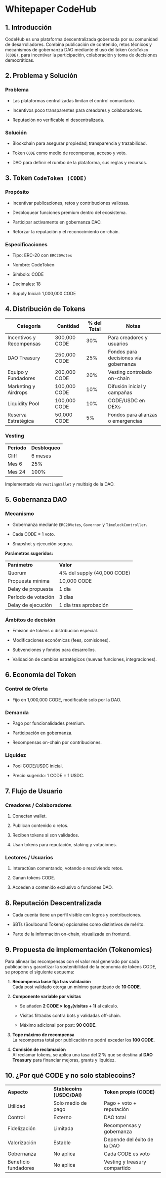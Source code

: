 # Whitepaper CodeHub

## 1. Introducción

CodeHub es una plataforma descentralizada gobernada por su comunidad de desarrolladores. Combina publicación de contenido, retos técnicos y mecanismos de gobernanza DAO mediante el uso del token `CodeToken (CODE)`, para incentivar la participación, colaboración y toma de decisiones democráticas.

## 2. Problema y Solución

### Problema

- Las plataformas centralizadas limitan el control comunitario.
    
- Incentivos poco transparentes para creadores y colaboradores.
    
- Reputación no verificable ni descentralizada.
    

### Solución

- Blockchain para asegurar propiedad, transparencia y trazabilidad.
    
- Token `CODE` como medio de recompensa, acceso y voto.
    
- DAO para definir el rumbo de la plataforma, sus reglas y recursos.
    

## 3. Token `CodeToken (CODE)`

### Propósito

- Incentivar publicaciones, retos y contribuciones valiosas.
    
- Desbloquear funciones premium dentro del ecosistema.
    
- Participar activamente en gobernanza DAO.
    
- Reforzar la reputación y el reconocimiento on-chain.
    

### Especificaciones

- Tipo: ERC-20 con `ERC20Votes`
    
- Nombre: CodeToken
    
- Símbolo: CODE
    
- Decimales: 18
    
- Supply Inicial: 1,000,000 CODE
    

## 4. Distribución de Tokens

|**Categoría**|**Cantidad**|**% del Total**|**Notas**|
|---|---|---|---|
|Incentivos y Recompensas|300,000 CODE|30%|Para creadores y usuarios|
|DAO Treasury|250,000 CODE|25%|Fondos para decisiones vía gobernanza|
|Equipo y Fundadores|200,000 CODE|20%|Vesting controlado on-chain|
|Marketing y Airdrops|100,000 CODE|10%|Difusión inicial y campañas|
|Liquidity Pool|100,000 CODE|10%|CODE/USDC en DEXs|
|Reserva Estratégica|50,000 CODE|5%|Fondos para alianzas o emergencias|

### Vesting

|   |   |
|---|---|
|**Período**|**Desbloqueo**|
|Cliff|6 meses|
|Mes 6|25%|
|Mes 24|100%|

Implementado vía `VestingWallet` y multisig de la DAO.

## 5. Gobernanza DAO

### Mecanismo

- Gobernanza mediante `ERC20Votes`, `Governor` y `TimelockController`.
    
- Cada CODE = 1 voto.
    
- Snapshot y ejecución segura.
    

**Parámetros sugeridos:**

|   |   |
|---|---|
|**Parámetro**|**Valor**|
|Quorum|4% del supply (40,000 CODE)|
|Propuesta mínima|10,000 CODE|
|Delay de propuesta|1 día|
|Período de votación|3 días|
|Delay de ejecución|1 día tras aprobación|

### Ámbitos de decisión

- Emisión de tokens o distribución especial.
    
- Modificaciones económicas (fees, comisiones).
    
- Subvenciones y fondos para desarrollos.
    
- Validación de cambios estratégicos (nuevas funciones, integraciones).
    

## 6. Economía del Token

### Control de Oferta

- Fijo en 1,000,000 CODE, modificable solo por la DAO.
    

### Demanda

- Pago por funcionalidades premium.
    
- Participación en gobernanza.
    
- Recompensas on-chain por contribuciones.
    

### Liquidez

- Pool CODE/USDC inicial.
    
- Precio sugerido: 1 CODE = 1 USDC.
    

## 7. Flujo de Usuario

### Creadores / Colaboradores

1. Conectan wallet.
    
2. Publican contenido o retos.
    
3. Reciben tokens si son validados.
    
4. Usan tokens para reputación, staking y votaciones.
    

### Lectores / Usuarios

1. Interactúan comentando, votando o resolviendo retos.
    
2. Ganan tokens CODE.
    
3. Acceden a contenido exclusivo o funciones DAO.
    

## 8. Reputación Descentralizada

- Cada cuenta tiene un perfil visible con logros y contribuciones.
    
- SBTs (Soulbound Tokens) opcionales como distintivos de mérito.
    
- Parte de la información on-chain, visualizada en frontend.
    

## 9. Propuesta de implementación (Tokenomics)

Para alinear las recompensas con el valor real generado por cada publicación y garantizar la sostenibilidad de la economía de tokens CODE, se propone el siguiente esquema:

1. **Recompensa base fija tras validación**  
    Cada post validado otorga un mínimo garantizado de **10 CODE**.
    
2. **Componente variable por visitas**
    
    - Se añaden **2 CODE × log₂(visitas + 1)** al cálculo.
        
    - Visitas filtradas contra bots y validadas off-chain.
        
    - Máximo adicional por post: **90 CODE**.
        
3. **Tope máximo de recompensa**  
    La recompensa total por publicación no podrá exceder los **100 CODE**.
    
4. **Comisión de reclamación**  
    Al reclamar tokens, se aplica una tasa del **2 %** que se destina al **DAO Treasury** para financiar mejoras, grants y liquidez.
    

## 10. ¿Por qué CODE y no solo stablecoins?

|   |   |   |
|---|---|---|
|**Aspecto**|**Stablecoins (USDC/DAI)**|**Token propio (CODE)**|
|Utilidad|Solo medio de pago|Pago + voto + reputación|
|Control|Externo|DAO total|
|Fidelización|Limitada|Recompensas y gobernanza|
|Valorización|Estable|Depende del éxito de la DAO|
|Gobernanza|No aplica|Cada CODE es voto|
|Beneficio fundadores|No aplica|Vesting y treasury compartido|